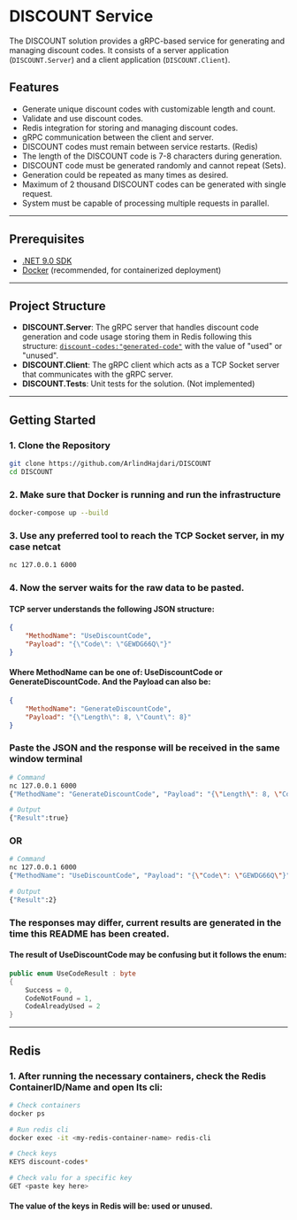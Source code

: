 # DISCOUNT Service

The DISCOUNT solution provides a gRPC-based service for generating and managing discount codes. It consists of a server application (`DISCOUNT.Server`) and a client application (`DISCOUNT.Client`).

## Features

- Generate unique discount codes with customizable length and count.
- Validate and use discount codes.
- Redis integration for storing and managing discount codes.
- gRPC communication between the client and server.
- DISCOUNT codes must remain between service restarts. (Redis)
- The length of the DISCOUNT code is 7-8 characters during generation.
- DISCOUNT code must be generated randomly and cannot repeat (Sets).
- Generation could be repeated as many times as desired.
- Maximum of 2 thousand DISCOUNT codes can be generated with single request.
- System must be capable of processing multiple requests in parallel.

---

## Prerequisites

- [.NET 9.0 SDK](https://dotnet.microsoft.com/download/dotnet/9.0)
- [Docker](https://www.docker.com/) (recommended, for containerized deployment)

---

## Project Structure

- **DISCOUNT.Server**: The gRPC server that handles discount code generation and code usage storing them in Redis following this structure: <code><discount-codes:"generated-code"></code> with the value of "used" or "unused".
- **DISCOUNT.Client**: The gRPC client which acts as a TCP Socket server that communicates with the gRPC server.
- **DISCOUNT.Tests**: Unit tests for the solution. (Not implemented)

---

## Getting Started

### 1. Clone the Repository
```bash
git clone https://github.com/ArlindHajdari/DISCOUNT
cd DISCOUNT
```

### 2. Make sure that Docker is running and run the infrastructure
```bash
docker-compose up --build
```

### 3. Use any preferred tool to reach the TCP Socket server, in my case netcat
```bash
nc 127.0.0.1 6000
```

### 4. Now the server waits for the raw data to be pasted.
#### TCP server understands the following JSON structure:
```json
{
    "MethodName": "UseDiscountCode",
    "Payload": "{\"Code\": \"GEWDG66Q\"}"
}
```

#### Where MethodName can be one of: UseDiscountCode or GenerateDiscountCode. And the Payload can also be:
```json
{
    "MethodName": "GenerateDiscountCode",
    "Payload": "{\"Length\": 8, \"Count\": 8}"
}
```

### Paste the JSON and the response will be received in the same window terminal
```bash
# Command
nc 127.0.0.1 6000
{"MethodName": "GenerateDiscountCode", "Payload": "{\"Length\": 8, \"Count\": 8}"}

# Output
{"Result":true}
```

### OR
```bash
# Command
nc 127.0.0.1 6000
{"MethodName": "UseDiscountCode", "Payload": "{\"Code\": \"GEWDG66Q\"}"}

# Output
{"Result":2}
```

### The responses may differ, current results are generated in the time this README has been created.
#### The result of UseDiscountCode may be confusing but it follows the enum:

```csharp
public enum UseCodeResult : byte
{
    Success = 0,
    CodeNotFound = 1,
    CodeAlreadyUsed = 2
}
```

---

## Redis
### 1. After running the necessary containers, check the Redis ContainerID/Name and open Its cli:

```bash
# Check containers
docker ps
```

```bash
# Run redis cli
docker exec -it <my-redis-container-name> redis-cli
```

```bash
# Check keys
KEYS discount-codes* 
```

```bash
# Check valu for a specific key
GET <paste key here> 
```

#### The value of the keys in Redis will be: used or unused.
